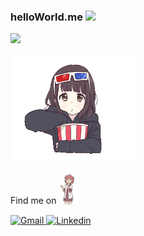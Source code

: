 ### helloWorld.me <img src="https://media.giphy.com/media/WUlplcMpOCEmTGBtBW/giphy.gif" width="30">
![](https://komarev.com/ghpvc/?username=sejalrastogi&color=47ccb3) 
<!--
**sejalrastogi/sejalrastogi** is a ✨ _special_ ✨ repository because its `README.md` (this file) appears on your GitHub profile.

Here are some ideas to get you started:

- 🔭 I’m currently working on ...
- 🌱 I’m currently learning ...
- 👯 I’m looking to collaborate on ...
- 🤔 I’m looking for help with ...
- 💬 Ask me about ...
- 📫 How to reach me: ...
- 😄 Pronouns: ...
- ⚡ Fun fact: ...
-->


<!--![Sejal's github stats](https://github-readme-stats.vercel.app/api?username=sejalrastogi&show_icons=true&theme=prussian) -->

<img src="https://github.com/Amchuz/Amchuz/blob/master/animegirl.gif" width="200" height="170">
        <!-- Social Links -->
        <p>Find me on  <img src="hi.gif" width="30px"></p>
        <!-- Gmail -->
        <a href="mailto:sejalrastogi111@gmail.com" target="_blank"><img alt="Gmail"
                src="https://img.shields.io/badge/-Gmail-EA4335?style=flat-square&logo=Gmail&logoColor=white">
        </a>
        <!-- Linkedin -->
        <a href="https://www.linkedin.com/in/sejal-sumi-8aa7821b0/" target="_blank"><img alt="Linkedin"
                src="https://img.shields.io/badge/-Linkedin-0A66C2?style=flat-square&logo=Linkedin&logoColor=white">
        </a>
